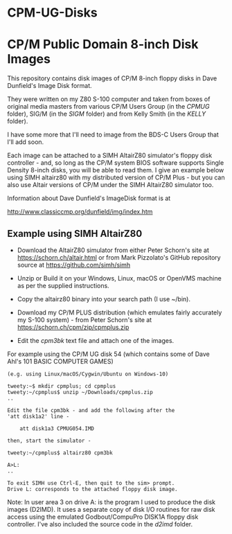 # CPM-UG-Disks
CP/M Public Domain 8-inch Disk Images
=====================================

This repository contains disk images of CP/M 8-inch floppy
disks in Dave Dunfield's Image Disk format.

They were written on my Z80 S-100 computer and taken from
boxes of original media masters from various CP/M Users
Group (in the *CPMUG* folder), SIG/M (in the *SIGM* folder)
and from Kelly Smith (in the *KELLY* folder).

I have some more that I'll need to image from the BDS-C
Users Group that I'll add soon.

Each image can be attached to a SIMH AltairZ80 simulator's
floppy disk controller - and, so long as the CP/M system BIOS
software supports Single Density 8-inch disks,
you will be able to read them. I give an example below
using SIMH altairz80 with my distributed version of CP/M Plus - but you
can also use Altair versions of CP/M under the SIMH AltairZ80
simulator too.

Information about Dave Dunfield's ImageDisk format is at

http://www.classiccmp.org/dunfield/img/index.htm


Example using SIMH AltairZ80
----------------------------

* Download the AltairZ80 simulator from
  either Peter Schorn's site at https://schorn.ch/altair.html
  or from Mark Pizzolato's GitHub repository source at
  https://github.com/simh/simh

* Unzip or Build it on your Windows, Linux, macOS or OpenVMS machine
  as per the supplied instructions.

* Copy the altairz80 binary into your search path (I use ~/bin).

* Download my CP/M PLUS distribution (which emulates fairly
  accurately my S-100 system) - from Peter Schorn's site at
  https://schorn.ch/cpm/zip/cpmplus.zip

* Edit the *cpm3bk* text file and attach one of the
  images.

For example using the CP/M UG disk 54 (which contains some
of Dave Ahl's 101 BASIC COMPUTER GAMES)

```
(e.g. using Linux/macOS/Cygwin/Ubuntu on Windows-10)

tweety:~$ mkdir cpmplus; cd cpmplus
tweety:~/cpmplus$ unzip ~/Downloads/cpmplus.zip
..

Edit the file cpm3bk - and add the following after the
'att disk1a2' line -

    att disk1a3 CPMUG054.IMD

then, start the simulator -

tweety:~/cpmplus$ altairz80 cpm3bk

A>L:
..

To exit SIMH use Ctrl-E, then quit to the sim> prompt.
Drive L: corresponds to the attached floppy disk image.

```

Note:  In user area 3 on drive A: is the program I used to
produce the disk images (D2IMD). It uses a separate copy
of disk I/O routines for raw disk access using the
emulated Godbout/CompuPro DISK1A floppy disk controller.
I've also included the source code in the *d2imd* folder.


